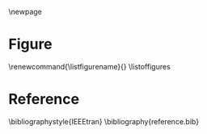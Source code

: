 \newpage

# Figure
\renewcommand{\listfigurename}{}
\listoffigures

# Reference

\bibliographystyle{IEEEtran}
\bibliography{reference.bib}

